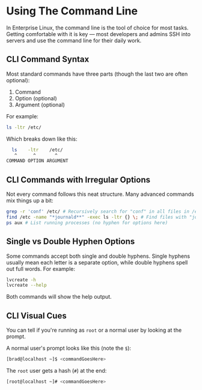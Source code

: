 # Using The Command Line

In Enterprise Linux, the command line is the tool of choice for most
tasks. Getting comfortable with it is key — most developers and admins
SSH into servers and use the command line for their daily work.

## CLI Command Syntax

Most standard commands have three parts (though the last two are often
optional):

1. Command
2. Option (optional)
3. Argument (optional)

For example:

```bash
ls -ltr /etc/
```

Which breaks down like this:

```bash
  ls    -ltr    /etc/
   ^      ^       ^
COMMAND OPTION ARGUMENT
```

## CLI Commands with Irregular Options

Not every command follows this neat structure. Many advanced commands
mix things up a bit:

```bash
grep -r 'conf' /etc/ # Recursively search for "conf" in all files in /etc
find /etc -name "*journald**" -exec ls -ltr {} \; # Find files with "journald" in the name and list them
ps aux # List running processes (no hyphen for options here)
```

## Single vs Double Hyphen Options

Some commands accept both single and double hyphens. Single hyphens
usually mean each letter is a separate option, while double hyphens
spell out full words. For example:

```bash
lvcreate -h
lvcreate --help
```

Both commands will show the help output.

## CLI Visual Cues

You can tell if you're running as `root` or a normal user by looking at
the prompt.

A normal user's prompt looks like this (note the `$`):

```bash
[brad@localhost ~]$ <commandGoesHere>
```

The `root` user gets a hash (`#`) at the end:

```bash
[root@localhost ~]# <commandGoesHere>
```
